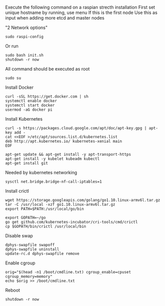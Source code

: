 Execute the following command on a raspian strecth installation
First set unique hostname by running, use menu
If this is the first node 
Use this as input when adding more etcd and master nodes

"2 Network options"

    sudo raspi-config

Or run 
    
    sudo bash init.sh
    shutdown -r now

All command should be executed as root

    sudo su

Install Docker
    
    curl -sSL https://get.docker.com | sh
    systemctl enable docker
    systemctl start docker
    usermod -aG docker pi

Install Kubernetes    
    
    curl -s https://packages.cloud.google.com/apt/doc/apt-key.gpg | apt-key add -
    cat <<EOF >/etc/apt/sources.list.d/kubernetes.list
    deb http://apt.kubernetes.io/ kubernetes-xenial main
    EOF

    apt-get update && apt-get install -y apt-transport-https
    apt-get install -y kubelet kubeadm kubectl
    apt-get install git

Needed by kubernetes networking
    
    sysctl net.bridge.bridge-nf-call-iptables=1

Install crictl
    
    wget https://storage.googleapis.com/golang/go1.10.linux-armv6l.tar.gz
    tar -C /usr/local -xzf go1.10.linux-armv6l.tar.gz
    export PATH=$PATH:/usr/local/go/bin

    export GOPATH=~/go
    go get github.com/kubernetes-incubator/cri-tools/cmd/crictl
    cp $GOPATH/bin/crictl /usr/local/bin

Disable swap
    
    dphys-swapfile swapoff
    dphys-swapfile uninstall
    update-rc.d dphys-swapfile remove

Enable cgroup
    
    orig="$(head -n1 /boot/cmdline.txt) cgroup_enable=cpuset cgroup_memory=memory"
    echo $orig >> /boot/cmdline.txt

Reboot
    
    shutdown -r now



